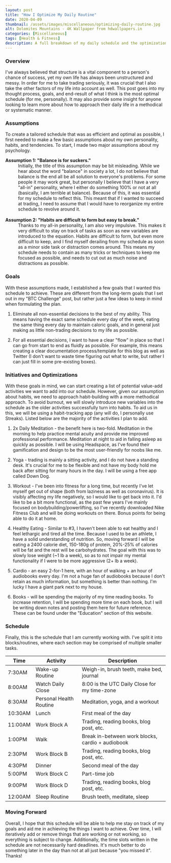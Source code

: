 ```yaml
---
layout: post
title: "How I Optimize My Daily Routine"
date: 2020-04-09
thumbnail: /assets/images/miscellaneous/optimizing-daily-routine.jpg
alt: Dolomites Mountains - 4K Wallpaper from hdwallpapers.in
categories: [Miscellaneous]
tags: [Health & Fitness]
description: A full breakdown of my daily schedule and the optimizations I made to fit my own personality and psychology.
---
```


<h3>Overview</h3>
I've always believed that structure is a vital component to a person's chance of success, yet my own life has always been unstructured and messy. In order for me to take trading seriously, it was crucial that I also take the other factors of my life into account as well. This post goes into my thought process, goals, and end-result of what I think is the most optimal schedule (for me, personally). It may also provide some insight for anyone looking to learn more about how to approach their daily life in a methodical or systematic manner.

<h3>Assumptions</h3>
To create a tailored schedule that was as efficient and optimal as possible, I first needed to make a few basic assumptions about my own personality, habits, and tendencies. To start, I made two major assumptions about my psychology.

<dl>
<dt><b>Assumption 1: "Balance is for suckers."</b></dt>
<dd>Initially, the title of this assumption may be bit misleading. While we hear about the word "balance" in society a lot, I do not believe that balance is the end all be all solution to everyone's problems. For some people it may work great, but personally I believe that I have a very "all-in" personality, where I either do something 100% or not at all (basically, I am terrible at balance). Because of this, it was essential for my schedule to reflect this. This meant that if I wanted to succeed at trading, I need to assume that I would have to reorganize my entire schedule to revolve around it.</dd><br />

<dt><b>Assumption 2: "Habits are difficult to form but easy to break."</b></dt>
<dd>Thanks to my all-in personality, I am also very impulsive. This makes it very difficult to stay on track of tasks as soon as new variables are introduced to the equation. Habits are difficult to form, but even more difficult to keep, and I find myself derailing from my schedule as soon as a minor side task or distraction comes around. This means my schedule needs to contain as many tricks or techniques to keep me focused as possible, and needs to cut out as much noise and distractions as possible.</dd>
</dl>

<h3>Goals</h3>
With these assumptions made, I established a few goals that I wanted this schedule to achieve. These are different from the long-term goals that I set out in my "BTC Challenge" post, but rather just a few ideas to keep in mind when formulating the plan.

1. Eliminate all non-essential decisions to the best of my ability. This means having the exact same schedule every day of the week, eating the same thing every day to maintain caloric goals, and in general just making as little non-trading decisions to my life as possible.

2. For all essential decisions, I want to have a clear "flow" in place so that I can go from start to end as fluidly as possible. For example, this means creating a clear documentation process/template for this blog as well as Twitter (I don't want to waste time figuring out what to write, but rather I can just fill in some pre-existing boxes).   

<h3>Initiatives and Optimizations</h3>
With these goals in mind, we can start creating a list of potential value-add activities we want to add into our schedule. However, given our assumption about habits, we need to approach habit-building with a more methodical approach. To avoid burnout, we will slowly introduce new variables into the schedule as the older activities successfully turn into habits. To aid us in this, we will be using a habit-tracking app (any will do, I personally use Streaks). Listed below are the majority of the activities I plan to add.

1. 2x Daily Meditation - the benefit here is two-fold. Meditation in the morning to help practice mental acuity and provide me improved professional performance. Meditation at night to aid in falling asleep as quickly as possible. I will be using Headspace, as I've found their gamification and design to be the most user-friendly for noobs like me.

2. Yoga - trading is mainly a sitting activity, and I do not have a standing desk. It's crucial for me to be flexible and not have my body hold me back after sitting for many hours in the day. I will be using a free app called Down Dog.

3. Workout - I've been into fitness for a long time, but recently I've let myself get out of shape (both from laziness as well as coronavirus). It is visibly affecting my life negatively, so I would like to get back into it. I'd like to be a bit more functional, as the past few years I've mainly focused on bodybuilding/powerlifting, so I've recently downloaded Nike Fitness Club and will be doing workouts on there. Bonus points for being able to do it at home.

4. Healthy Eating - Similar to #3, I haven't been able to eat healthy and I feel lethargic and tired all the time. Because I used to be an athlete, I have a solid understanding of nutrition. So, moving forward I will be eating a 2400 calorie diet, 150-180g of protein, 20%-25% of calories will be fat and the rest will be carbohydrates. The goal with this was to slowly lose weight (~1 lb a week), so as to not impair my mental functionality if I were to be more aggressive (2+ lb a week).

5. Cardio - an easy 2-for-1 here, with an hour of walking + an hour of audiobooks every day. I'm not a huge fan of audiobooks because I don't retain as much information, but something is better than nothing. I'm lucky I have a giant park next to my house.

6. Books - will be spending the majority of my time reading books. To increase retention, I will be spending more time on each book, but I will be writing down notes and posting them here for future reference. These can be found under the "Education" section of this website.

<h3>Schedule</h3>
Finally, this is the schedule that I am currently working with. I've split it into blocks/routines, where each section may be comprised of multiple smaller tasks.

<div class="table-wrapper">
  <table class="alt">
    <thead>
      <tr>
        <th>Time</th>
        <th>Activity</th>
        <th>Description</th>
      </tr>
    </thead>
    <tbody>
      <tr>
        <td>7:30AM</td>
        <td>Wake-up Routine</td>
        <td>Weigh-in, brush teeth, make bed, journal</td>
      </tr>
      <tr>
        <td>8:00AM</td>
        <td>Watch Daily Close</td>
        <td>8:00 is the UTC Daily Close for my time-zone</td>
      </tr>
      <tr>
        <td>8:30AM</td>
        <td>Personal Health Routine</td>
        <td>Meditation, yoga, and a workout</td>
      </tr>
      <tr>
        <td>10:30AM</td>
        <td>Lunch</td>
        <td>First meal of the day</td>
      </tr>
      <tr>
        <td>11:00AM</td>
        <td>Work Block A</td>
        <td>Trading, reading books, blog post, etc.</td>
      </tr>
      <tr>
        <td>1:00PM</td>
        <td>Walk</td>
        <td>Break in-between work blocks, cardio + audiobook</td>
      </tr>
      <tr>
        <td>2:30PM</td>
        <td>Work Block B</td>
        <td>Trading, reading books, blog post, etc.</td>
      </tr>
      <tr>
        <td>4:30PM</td>
        <td>Dinner</td>
        <td>Second meal of the day</td>
      </tr>
      <tr>
        <td>5:00PM</td>
        <td>Work Block C</td>
        <td>Part-time job</td>
      </tr>
      <tr>
        <td>9:00PM</td>
        <td>Work Block D</td>
        <td>Trading, reading books, blog post, etc.</td>
      </tr>
      <tr>
        <td>12:00AM</td>
        <td>Sleep Routine</td>
        <td>Brush teeth, meditate, sleep</td>
      </tr>
    </tbody>
  </table>
</div>

<h3>Moving Forward</h3>
Overall, I hope that this schedule will be able to help me stay on track of my goals and aid me in achieving the things I want to achieve. Over time, I will iteratively add or remove things that are working or not working, so everything is subject to change. Additionally, the time slots written in the schedule are not necessarily hard deadlines. It's much better to do something later in the day than not at all just because "you missed it". Thanks!
